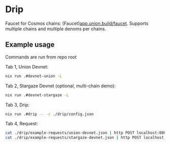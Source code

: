 # Drip

Faucet for Cosmos chains: (Faucet)[app.union.build/faucet]. Supports multiple chains and multiple denoms per chains.

## Example usage

Commands are run from repo root

Tab 1, Union Devnet:

```sh
nix run .#devnet-union -L

```

Tab 2, Stargaze Devnet (optional, multi-chain demo):

```sh
nix run .#devnet-stargaze -L
```

Tab 3, Drip:

```sh
nix run .#drip -- -c ./drip/config.json
```

Tab 4, Request:

```sh
cat ./drip/example-requests/union-devnet.json | http POST localhost:8000
cat ./drip/example-requests/stargaze-devnet.json | http POST localhost:8000
```

[app.union.build/faucet]: https://app.union.build/faucet
